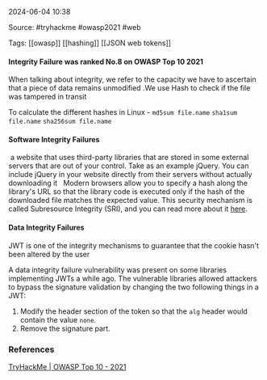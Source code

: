 
2024-06-04 10:38

Source: #tryhackme #owasp2021 #web 

Tags:  [[owasp]] [[hashing]] [[JSON web tokens]]


#### Integrity Failure was ranked No.8 on OWASP Top 10 2021

When talking about integrity, we refer to the capacity we have to ascertain that a piece of data remains unmodified .We use Hash to check if the file was tampered in transit 

To calculate the different hashes in Linux - 
`md5sum file.name`
`sha1sum file.name`
`sha256sum file.name`
#### Software Integrity Failures

 a website that uses third-party libraries that are stored in some external servers that are out of your control. Take as an example jQuery. You can include jQuery in your website directly from their servers without actually downloading it
 
Modern browsers allow you to specify a hash along the library's URL so that the library code is executed only if the hash of the downloaded file matches the expected value. This security mechanism is called Subresource Integrity (SRI), and you can read more about it [here](https://www.srihash.org/).
#### ﻿Data Integrity Failures﻿

JWT is one of the integrity mechanisms to guarantee that the cookie hasn't been altered by the user

A data integrity failure vulnerability was present on some libraries implementing JWTs a while ago. The vulnerable libraries allowed attackers to bypass the signature validation by changing the two following things in a JWT:

1. Modify the header section of the token so that the `alg` header would contain the value `none`.
2. Remove the signature part.


### References
[TryHackMe | OWASP Top 10 - 2021](https://tryhackme.com/r/room/owasptop102021)